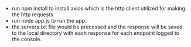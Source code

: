 - run npm install to install axios which is the http client utilized for making the http requests
- run node app.js to run the app.
- the servers.txt file would be precessed and the response will be saved to the local directory with each response for each endpoint logged to the console.
